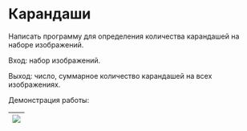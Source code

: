 # Карандаши

Написать программу для определения количества карандашей на наборе изображений.

Вход: набор изображений.

Выход: число, суммарное количество карандашей на всех изображениях.

Демонстрация работы:

| ![](https://gitlab.com/ISU-Applied-Computer-Science/5th-semester/computer-vision/pencils/-/raw/main/raw/demo_1.png?inline=false) |
| ------------------------------------------------------------ |